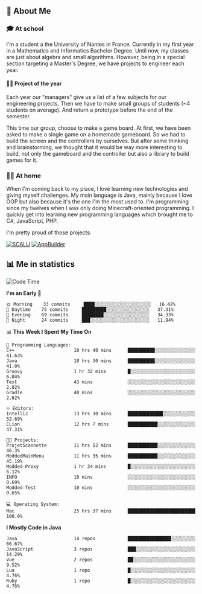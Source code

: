 ## 👀 About Me

### 🎓 At school

I'm a student a the University of Nantes in France. Currently in my first year in a Mathematics and Informatics Bachelor Degree. Until now, my classes are just about algebra and small algorithms. However, being in a special section targeting a Master's Degree, we have projects to engineer each year. 

#### 🔧🔬 Project of the year

Each year our "managers" give us a list of a few subjects for our engineering projects. Then we have to make small groups of students (~4 students on average). And return a prototype before the end of the semester.

This time our group, choose to make a game board. At first, we have been asked to make a single game on a homemade gameboard. So we had to build the screen and the controllers by ourselves. 
But after some thinking and brainstorming, we thought that it would be way more interesting to build, not only the gameboard and the controller but also a library to build games for it.

### 👨‍💻 At home

When I'm coming back to my place, I love learning new technologies and giving myself challenges. My main language is Java, mainly because I love OOP but also because it's the one I'm the most used to. I'm programming since my twelves when I was only doing Minecraft-oriented programming.  I quickly get into learning new programming languages which brought me to C#, JavaScript, PHP. 

I'm pretty proud of those projects:

[![SCALU](https://github-readme-stats.vercel.app/api/pin?username=renardfute&repo=SCALU)](https://github.com/renardfute/scalu)
[![AppBuilder](https://github-readme-stats.vercel.app/api/pin?username=pulsedev2&repo=AppBuilder)](https://github.com/pulsedev2/AppBuilder)

## 📊 Me in statistics
<!--START_SECTION:waka-->
![Code Time](http://img.shields.io/badge/Code%20Time-92%20hrs%2016%20mins-blue)

**I'm an Early 🐤** 

```text
🌞 Morning    33 commits     ████░░░░░░░░░░░░░░░░░░░░░   16.42% 
🌆 Daytime    75 commits     █████████░░░░░░░░░░░░░░░░   37.31% 
🌃 Evening    69 commits     ████████░░░░░░░░░░░░░░░░░   34.33% 
🌙 Night      24 commits     ███░░░░░░░░░░░░░░░░░░░░░░   11.94%

```


📊 **This Week I Spent My Time On** 

```text
💬 Programming Languages: 
C++                      10 hrs 40 mins      ██████████░░░░░░░░░░░░░░░   41.63% 
Java                     10 hrs 30 mins      ██████████░░░░░░░░░░░░░░░   41.0% 
Groovy                   1 hr 32 mins        █░░░░░░░░░░░░░░░░░░░░░░░░   6.04% 
Text                     43 mins             ░░░░░░░░░░░░░░░░░░░░░░░░░   2.82% 
Gradle                   40 mins             ░░░░░░░░░░░░░░░░░░░░░░░░░   2.62%

🔥 Editors: 
IntelliJ                 13 hrs 30 mins      █████████████░░░░░░░░░░░░   52.69% 
CLion                    12 hrs 7 mins       ███████████░░░░░░░░░░░░░░   47.31%

🐱‍💻 Projects: 
ProjetScannette          11 hrs 52 mins      ███████████░░░░░░░░░░░░░░   46.3% 
ModdedMainMenu           11 hrs 35 mins      ███████████░░░░░░░░░░░░░░   45.19% 
Modded-Proxy             1 hr 34 mins        █░░░░░░░░░░░░░░░░░░░░░░░░   6.12% 
INFO                     10 mins             ░░░░░░░░░░░░░░░░░░░░░░░░░   0.69% 
Modded-Test              10 mins             ░░░░░░░░░░░░░░░░░░░░░░░░░   0.65%

💻 Operating System: 
Mac                      25 hrs 37 mins      █████████████████████████   100.0%

```

**I Mostly Code in Java** 

```text
Java                     14 repos            ████████████████░░░░░░░░░   66.67% 
JavaScript               3 repos             ███░░░░░░░░░░░░░░░░░░░░░░   14.29% 
Vue                      2 repos             ██░░░░░░░░░░░░░░░░░░░░░░░   9.52% 
Lua                      1 repo              █░░░░░░░░░░░░░░░░░░░░░░░░   4.76% 
Ruby                     1 repo              █░░░░░░░░░░░░░░░░░░░░░░░░   4.76%

```



<!--END_SECTION:waka-->
